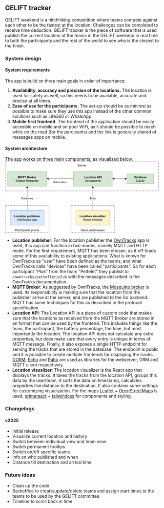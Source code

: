 ## GELIFT tracker
GELIFT weekend is a hitchhiking competition where teams compete against each other to be the fastest at the location. 
Challenges can be completed to receive time deduction. 
GELIFT tracker is the piece of software that is used publish the current location of the teams in the GELIFT weekend 
in real time to both the participants and the rest of the world to see who is the closest to the finish. 

### System design
#### System requirements
The app is build on three main goals in order of importance:
1. **Availability, accuracy and precision of the locations.** The location is used for safety as well, so this needs
to be available, accurate and precise at all times.
2. **Ease of use for the participants.** The set-up should be as minimal as possible to make sure they use this app
instead of the other common solutions such as Life360 or WhatsApp.
3. **Mobile first frontend.** The frontend of the application should be easily accesible on mobile and on poor WiFi, as
it should be possible to reach while on the road (for the parcipants) and the link is generally shared of messages apps
on mobile.

#### System architecture
The app works on three main components, as visualized below.
![System architecutre](./assets/System%20architecture.drawio.png)

- **Location publisher**: For the location publisher the [OwnTracks](https://owntracks.org/) app is used,
this app can function in two modes, namely MQTT and HTTP mode. For the first requirement, MQTT has been chosen, as it 
off-loads some of this availability to existing applications. What is known for OwnTracks as "user" have been defined 
as the teams, and what OwnTracks calls "devices" have been called "participants". So for each participant "Pluk" from
the team "Pettelet" they publish to `/owntracks/petteflet/pluk` with the messages described in the OwnTracks documentation.
- **MQTT Broker**: As suggested by OwnTracks, the [Mosquitto broker](https://mosquitto.org/) is used. Its responsibility 
is making sure that the location from the publisher arrive at the server, and are published to the Go backend. MQTT has 
some techniques for this as described in the protocol specification. 
- **Location API**: The Location API is a piece of custom code that makes sure that the locations as received from 
the MQTT Broker are stored in an format that can be used by the frontend. This includes things like the team,
the participant, the battery percentage, the time, but most importantly the location. The location API does not calculate any extra
  properties, but does make sure that every entry is unique in terms of MQTT message. Finally, it also exposes a 
single HTTP endpoint for serving the tracks that are stored in the database. The endpoint is public and it is 
possible to create multiple frontends for displaying the tracks. 
[GORM](https://gorm.io/), [Echo](https://echo.labstack.com/) and [Paho](https://github.com/eclipse-paho/paho.golang) 
are used as libraries for the webserver, ORM and MQTT client respectively.
- **Location visualizer**: The location visualizer is the React app that displays the tracks. It takes the tracks
from the location API, groups this data by the user/team, it sorts the data on timestamp, 
calculates properties like distance to the destination. It also contains some settings for customizing visualization.
For the maps [Leaflet](https://react-leaflet.js.org/) + 
[OpenStreetMaps](https://www.openstreetmap.org/) is used, 
[primereact](https://primereact.org/) + [tailwindcss](https://tailwindcss.com/) for components and styling.

### Changelogs
#### v2025
- Initial release
- Visualize current location and history
- Switch between individual view and team view
- Switch permanent tooltips
- Switch on/off specific teams
- Info on who published and when
- Distance till destination and arrival time

### Future ideas
- Clean up the code
- Backoffice to create/update/delete teams and assign start times to the teams to be used by the GELIFT committee.
- Timeline to scroll back in time